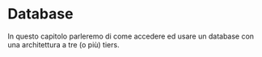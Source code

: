 # Database
In questo capitolo parleremo di come accedere ed usare un database con una architettura a tre (o più) tiers.